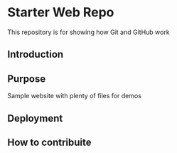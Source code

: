 # Starter Web Repo

This repository is for showing how Git and GitHub work

## Introduction

## Purpose

Sample website with plenty of files for demos

## Deployment

## How to contribuite